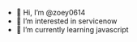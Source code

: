 - 👋 Hi, I’m @zoey0614
- 👀 I’m interested in servicenow
- 🌱 I’m currently learning javascript


<!---
zoey0614/zoey0614 is a ✨ special ✨ repository because its `README.md` (this file) appears on your GitHub profile.
You can click the Preview link to take a look at your changes.
--->
